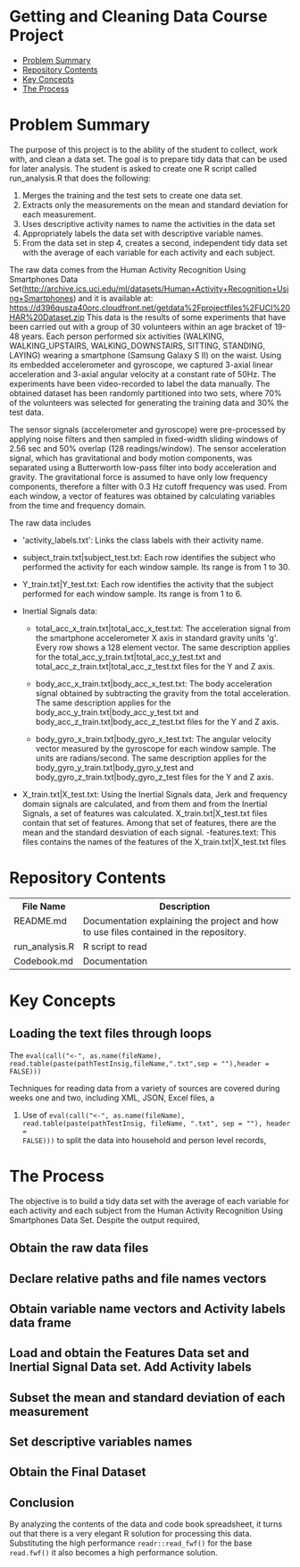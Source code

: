 # Getting and Cleaning Data Course Project

* [Problem Summary](#summary)
* [Repository Contents](#contents)
* [Key Concepts ](#concepts)
* [The Process](#process)

<h1 id=summary>Problem Summary </h1>
The purpose of this project is to the ability of the student to collect, work with, and clean a data set. The goal is to prepare tidy data that can be used for later analysis. The student is asked to create one R script called run_analysis.R that does the following:

  1. Merges the training and the test sets to create one data set.
  2. Extracts only the measurements on the mean and standard deviation for each measurement.
  3. Uses descriptive activity names to name the activities in the data set
  4. Appropriately labels the data set with descriptive variable names.
  5. From the data set in step 4, creates a second, independent tidy data set with the average of each variable for each activity and each subject.
  
The raw data comes from the Human Activity Recognition Using Smartphones Data Set(http://archive.ics.uci.edu/ml/datasets/Human+Activity+Recognition+Using+Smartphones) and it is available at:
https://d396qusza40orc.cloudfront.net/getdata%2Fprojectfiles%2FUCI%20HAR%20Dataset.zip
This data is the results of some experiments that have been carried out with a group of 30 volunteers within an age bracket of 19-48 years. Each person performed six activities (WALKING, WALKING_UPSTAIRS, WALKING_DOWNSTAIRS, SITTING, STANDING, LAYING) wearing a smartphone (Samsung Galaxy S II) on the waist. Using its embedded accelerometer and gyroscope, we captured 3-axial linear acceleration and 3-axial angular velocity at a constant rate of 50Hz. The experiments have been video-recorded to label the data manually. The obtained dataset has been randomly partitioned into two sets, where 70% of the volunteers was selected for generating the training data and 30% the test data. 

The sensor signals (accelerometer and gyroscope) were pre-processed by applying noise filters and then sampled in fixed-width sliding windows of 2.56 sec and 50% overlap (128 readings/window). The sensor acceleration signal, which has gravitational and body motion components, was separated using a Butterworth low-pass filter into body acceleration and gravity. The gravitational force is assumed to have only low frequency components, therefore a filter with 0.3 Hz cutoff frequency was used. From each window, a vector of features was obtained by calculating variables from the time and frequency domain. 

The raw data includes 
- 'activity_labels.txt': Links the class labels with their activity name.
- subject_train.txt|subject_test.txt: Each row identifies the subject who performed the activity for each window sample. Its range is from 1 to 30. 
- Y_train.txt|Y_test.txt:  Each row identifies the activity that the subject performed for each window sample. Its range is from 1 to 6.
- Inertial Signals data:
  - total_acc_x_train.txt|total_acc_x_test.txt: The acceleration signal from the smartphone accelerometer X axis in standard gravity units 'g'. Every row shows a 128 element vector. The same description applies for the total_acc_y_train.txt|total_acc_y_test.txt and total_acc_z_train.txt|total_acc_z_test.txt files for the Y and Z axis. 

  - body_acc_x_train.txt|body_acc_x_test.txt: The body acceleration signal obtained by subtracting the gravity from the total acceleration. The same description applies for the body_acc_y_train.txt|body_acc_y_test.txt and body_acc_z_train.txt|body_acc_z_test.txt files for the Y and Z axis. 

  - body_gyro_x_train.txt|body_gyro_x_test.txt: The angular velocity vector measured by the gyroscope for each window sample. The units are radians/second. The same description applies for the body_gyro_y_train.txt|body_gyro_y_test and body_gyro_z_train.txt|body_gyro_z_test files for the Y and Z axis. 

- X_train.txt|X_test.txt: Using the Inertial Signals data, Jerk and frequency domain signals are calculated, and from them and from the Inertial Signals, a set of features was calculated. X_train.txt|X_test.txt files contain that set of features. Among that set of features, there are the mean and the standard desviation of each signal.
-features.text: This files contains the names of the features of the X_train.txt|X_test.txt files






<h1 id=contents>Repository Contents</h1>


<table>
<tr><th>File Name</th><th>Description</th></tr>
<tr><td valign=top>README.md</td><td>Documentation explaining the project and how to use files contained in the repository.</td></tr>
<tr><td valign=top>run_analysis.R</td><td>R script to read</td></tr>
<tr><td valign=top>Codebook.md</td><td>Documentation</td></tr>
</table>

<h1 id=concepts>Key Concepts</h1>
<h2>Loading the text files through loops</h2>
The 
<code>eval(call("<-", as.name(fileName), read.table(paste(pathTestInsig,fileName,".txt",sep = ""),header = FALSE)))</code>

Techniques for reading data from a variety of sources are covered during weeks one and two, including XML, JSON, Excel files, a

  1. Use of <code>eval(call("<-", as.name(fileName), read.table(paste(pathTestInsig,
                                                            fileName,
                                                            ".txt",
                                                            sep = ""),
                                                      header = FALSE)))</code> to split the data into household and person level records,
  

<h1 id=process>The Process</h1>
The objective is to build a tidy data set with the average of each variable for each activity and each subject from the Human Activity Recognition Using Smartphones Data Set. Despite the output required, 



<h2>Obtain the raw data files</h2>
<h2>Declare relative paths and file names vectors</h2>
<h2>Obtain variable name vectors and Activity labels data frame</h2>
<h2>Load and obtain the Features Data set and Inertial Signal Data set. Add Activity labels</h2>
<h2>Subset the mean and standard deviation of each measurement</h2>
<h2>Set descriptive variables names</h2>
<h2>Obtain the Final Dataset</h2>



<h2>Conclusion</h2>
By analyzing the contents of the data and code book spreadsheet, it turns out that there is a very elegant R solution for processing this data. Substituting the high performance <code>readr::read_fwf()</code> for the base <code>read.fwf()</code> it also becomes a high performance solution.  
